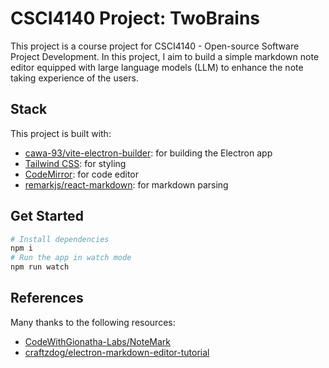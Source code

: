 # CSCI4140 Project: TwoBrains

This project is a course project for CSCI4140 - Open-source Software Project Development. In this project, I aim to build a simple markdown note editor equipped with large language models (LLM) to enhance the note taking experience of the users.

## Stack
This project is built with:
- [cawa-93/vite-electron-builder](https://github.com/cawa-93/vite-electron-builder): for building the Electron app
- [Tailwind CSS](https://tailwindcss.com/): for styling
- [CodeMirror](https://codemirror.net/): for code editor
- [remarkjs/react-markdown](https://github.com/remarkjs/react-markdown): for markdown parsing

## Get Started

```bash
# Install dependencies
npm i
# Run the app in watch mode
npm run watch
```

## References
Many thanks to the following resources:
- [CodeWithGionatha-Labs/NoteMark](https://github.com/CodeWithGionatha-Labs/NoteMark)
- [craftzdog/electron-markdown-editor-tutorial](https://github.com/craftzdog/electron-markdown-editor-tutorial)
